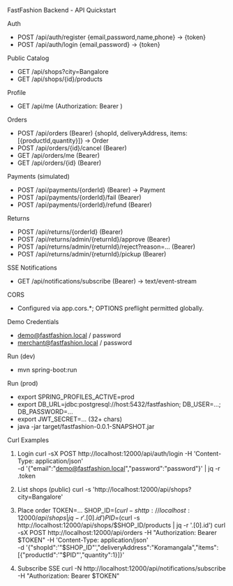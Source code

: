 FastFashion Backend - API Quickstart

Auth
- POST /api/auth/register {email,password,name,phone} -> {token}
- POST /api/auth/login {email,password} -> {token}

Public Catalog
- GET /api/shops?city=Bangalore
- GET /api/shops/{id}/products

Profile
- GET /api/me (Authorization: Bearer <token>)

Orders
- POST /api/orders (Bearer) {shopId, deliveryAddress, items:[{productId,quantity}]} -> Order
- POST /api/orders/{id}/cancel (Bearer)
- GET /api/orders/me (Bearer)
- GET /api/orders/{id} (Bearer)

Payments (simulated)
- POST /api/payments/{orderId} (Bearer) -> Payment
- POST /api/payments/{orderId}/fail (Bearer)
- POST /api/payments/{orderId}/refund (Bearer)

Returns
- POST /api/returns/{orderId} (Bearer)
- POST /api/returns/admin/{returnId}/approve (Bearer)
- POST /api/returns/admin/{returnId}/reject?reason=... (Bearer)
- POST /api/returns/admin/{returnId}/pickup (Bearer)

SSE Notifications
- GET /api/notifications/subscribe (Bearer) -> text/event-stream

CORS
- Configured via app.cors.*; OPTIONS preflight permitted globally.

Demo Credentials
- demo@fastfashion.local / password
- merchant@fastfashion.local / password

Run (dev)
- mvn spring-boot:run

Run (prod)
- export SPRING_PROFILES_ACTIVE=prod
- export DB_URL=jdbc:postgresql://host:5432/fastfashion; DB_USER=...; DB_PASSWORD=...
- export JWT_SECRET=... (32+ chars)
- java -jar target/fastfashion-0.0.1-SNAPSHOT.jar

Curl Examples
1) Login
curl -sX POST http://localhost:12000/api/auth/login -H 'Content-Type: application/json' \
  -d '{"email":"demo@fastfashion.local","password":"password"}' | jq -r .token

2) List shops (public)
curl -s 'http://localhost:12000/api/shops?city=Bangalore'

3) Place order
TOKEN=...
SHOP_ID=$(curl -s http://localhost:12000/api/shops | jq -r '.[0].id')
PID=$(curl -s http://localhost:12000/api/shops/$SHOP_ID/products | jq -r '.[0].id')
curl -sX POST http://localhost:12000/api/orders -H "Authorization: Bearer $TOKEN" -H 'Content-Type: application/json' \
  -d '{"shopId":'"$SHOP_ID"',"deliveryAddress":"Koramangala","items":[{"productId":'"$PID"',"quantity":1}]}'

4) Subscribe SSE
curl -N http://localhost:12000/api/notifications/subscribe -H "Authorization: Bearer $TOKEN"
